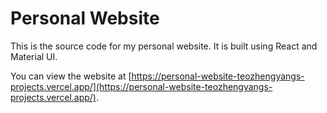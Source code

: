 # Personal Website

This is the source code for my personal website. It is built using React and Material UI. 

You can view the website at [https://personal-website-teozhengyangs-projects.vercel.app/](https://personal-website-teozhengyangs-projects.vercel.app/).